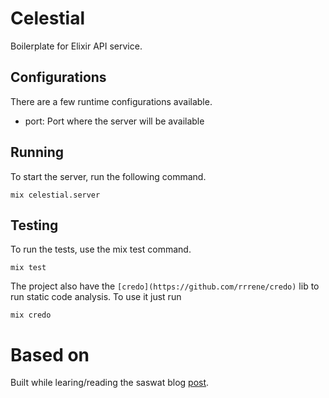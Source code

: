 # Celestial

Boilerplate for Elixir API service.


## Configurations

There are a few runtime configurations available.

* port: Port where the server will be available

## Running

To start the server, run the following command.

`mix celestial.server`

## Testing

To run the tests, use the mix test command.

`mix test`

The project also have the `[credo](https://github.com/rrrene/credo)` lib to run static code analysis. To use it just run 

`mix credo`


# Based on

Built while learing/reading the saswat blog [post](https://saswat.dev/build-a-simple-rest-api-with-elixir-part-1/).